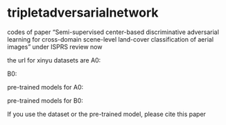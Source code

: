 # tripletadversarialnetwork
codes of paper “Semi-supervised center-based discriminative adversarial learning for cross-domain scene-level land-cover classification of aerial images” under ISPRS review now

the url for xinyu datasets are A0:

B0: 

pre-trained models for A0:

pre-trained models for B0:

If you use the dataset or the pre-trained model, please cite this paper
